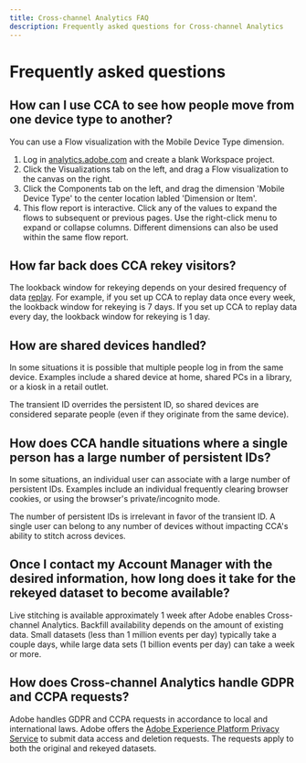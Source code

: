 ```yaml
---
title: Cross-channel Analytics FAQ
description: Frequently asked questions for Cross-channel Analytics
---
```


# Frequently asked questions

## How can I use CCA to see how people move from one device type to another?

<!-- redo so its cross channel instead of cross device; use the dataset ID dimension. -->
You can use a Flow visualization with the Mobile Device Type dimension.

1. Log in [analytics.adobe.com](https://analytics.adobe.com) and create a blank Workspace project.
2. Click the Visualizations tab on the left, and drag a Flow visualization to the canvas on the right.
3. Click the Components tab on the left, and drag the dimension 'Mobile Device Type' to the center location labled 'Dimension or Item'.
4. This flow report is interactive. Click any of the values to expand the flows to subsequent or previous pages. Use the right-click menu to expand or collapse columns. Different dimensions can also be used within the same flow report.

## How far back does CCA rekey visitors?

The lookback window for rekeying depends on your desired frequency of data [replay](replay.md). For example, if you set up CCA to replay data once every week, the lookback window for rekeying is 7 days. If you set up CCA to replay data every day, the lookback window for rekeying is 1 day.

## How are shared devices handled?

In some situations it is possible that multiple people log in from the same device. Examples include a shared device at home, shared PCs in a library, or a kiosk in a retail outlet.

The transient ID overrides the persistent ID, so shared devices are considered separate people (even if they originate from the same device).

## How does CCA handle situations where a single person has a large number of persistent IDs?

In some situations, an individual user can associate with a large number of persistent IDs. Examples include an individual frequently clearing browser cookies, or using the browser's private/incognito mode.

The number of persistent IDs is irrelevant in favor of the transient ID. A single user can belong to any number of devices without impacting CCA's ability to stitch across devices.

## Once I contact my Account Manager with the desired information, how long does it take for the rekeyed dataset to become available?

Live stitching is available approximately 1 week after Adobe enables Cross-channel Analytics. Backfill availability depends on the amount of existing data. Small datasets (less than 1 million events per day) typically take a couple days, while large data sets (1 billion events per day) can take a week or more.

## How does Cross-channel Analytics handle GDPR and CCPA requests?

Adobe handles GDPR and CCPA requests in accordance to local and international laws. Adobe offers the [Adobe Experience Platform Privacy Service](https://experienceleague.adobe.com/docs/experience-platform/privacy/home.html) to submit data access and deletion requests. The requests apply to both the original and rekeyed datasets.
